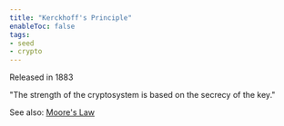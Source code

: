 ```yaml
---
title: "Kerckhoff's Principle"
enableToc: false
tags:
- seed
- crypto
---
```


Released in 1883 

"The strength of the cryptosystem is based on the secrecy of the key."

See also: [Moore's Law](notes/Moore's%20Law)